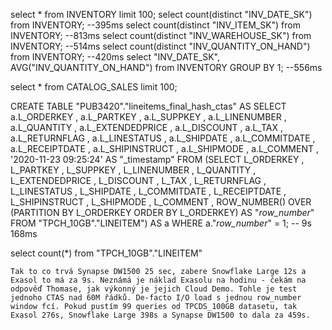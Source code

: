 select * from INVENTORY limit 100;
select count(distinct "INV_DATE_SK") from INVENTORY; --395ms
select count(distinct "INV_ITEM_SK") from INVENTORY; --813ms
select count(distinct "INV_WAREHOUSE_SK") from INVENTORY; --514ms
select count(distinct "INV_QUANTITY_ON_HAND") from INVENTORY; --420ms
select "INV_DATE_SK", AVG("INV_QUANTITY_ON_HAND") from INVENTORY GROUP BY 1; --556ms

select * from CATALOG_SALES limit 100;

CREATE TABLE "PUB3420"."lineitems_final_hash_ctas"
AS
SELECT
    a.L_ORDERKEY
  , a.L_PARTKEY
  , a.L_SUPPKEY
  , a.L_LINENUMBER
  , a.L_QUANTITY
  , a.L_EXTENDEDPRICE
  , a.L_DISCOUNT
  , a.L_TAX
  , a.L_RETURNFLAG
  , a.L_LINESTATUS
  , a.L_SHIPDATE
  , a.L_COMMITDATE
  , a.L_RECEIPTDATE
  , a.L_SHIPINSTRUCT
  , a.L_SHIPMODE
  , a.L_COMMENT
  , '2020-11-23 09:25:24'                                   AS "_timestamp"
FROM
    (SELECT
         L_ORDERKEY
       , L_PARTKEY
       , L_SUPPKEY
       , L_LINENUMBER
       , L_QUANTITY
       , L_EXTENDEDPRICE
       , L_DISCOUNT
       , L_TAX
       , L_RETURNFLAG
       , L_LINESTATUS
       , L_SHIPDATE
       , L_COMMITDATE
       , L_RECEIPTDATE
       , L_SHIPINSTRUCT
       , L_SHIPMODE
       , L_COMMENT
       , ROW_NUMBER() OVER (PARTITION BY L_ORDERKEY ORDER BY L_ORDERKEY) AS "_row_number_"
    FROM "TPCH_10GB"."LINEITEM") AS a
WHERE
    a."_row_number_" = 1;
-- 9s 168ms

select count(*) from "TPCH_10GB"."LINEITEM"

```
Tak to co trvá Synapse DW1500 25 sec, zabere Snowflake Large 12s a Exasol to má za 9s. Neznámá je náklad Exasolu na hodinu - čekám na odpověď Thomase, jak výkonný je jejich Cloud Demo. Tohle je test jednoho CTAS nad 60M řádků. De-facto I/O load s jednou row_number window fcí. Pokud pustím 99 queries od TPCDS_100GB datasetu, tak Exasol 276s, Snowflake Large 398s a Synapse DW1500 to dala za 459s.
```